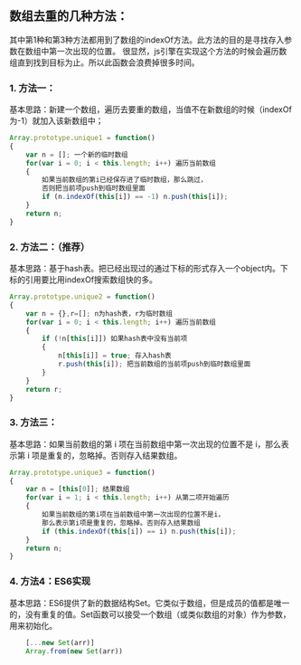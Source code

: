 ## 数组去重的几种方法：
其中第1种和第3种方法都用到了数组的indexOf方法。此方法的目的是寻找存入参数在数组中第一次出现的位置。
很显然，js引擎在实现这个方法的时候会遍历数组直到找到目标为止。所以此函数会浪费掉很多时间。 


### 1. 方法一：
基本思路：新建一个数组，遍历去要重的数组，当值不在新数组的时候（indexOf为-1）就加入该新数组中；
```javascript
Array.prototype.unique1 = function()
{
	var n = []; 一个新的临时数组
	for(var i = 0; i < this.length; i++) 遍历当前数组
	{
		如果当前数组的第i已经保存进了临时数组，那么跳过，
		否则把当前项push到临时数组里面
		if (n.indexOf(this[i]) == -1) n.push(this[i]);
	}
	return n;
}
```

### 2. 方法二：（推荐）
基本思路：基于hash表。把已经出现过的通过下标的形式存入一个object内。下标的引用要比用indexOf搜索数组快的多。
```javascript
Array.prototype.unique2 = function()
{
	var n = {},r=[]; n为hash表，r为临时数组
	for(var i = 0; i < this.length; i++) 遍历当前数组
	{
		if (!n[this[i]]) 如果hash表中没有当前项
		{
			n[this[i]] = true; 存入hash表
			r.push(this[i]); 把当前数组的当前项push到临时数组里面
		}
	}
	return r;
}
``` 

### 3. 方法三：
基本思路：如果当前数组的第 i 项在当前数组中第一次出现的位置不是 i，那么表示第 i 项是重复的，忽略掉。否则存入结果数组。
```javascript
Array.prototype.unique3 = function()
{
	var n = [this[0]]; 结果数组
	for(var i = 1; i < this.length; i++) 从第二项开始遍历
	{
		如果当前数组的第i项在当前数组中第一次出现的位置不是i，
		那么表示第i项是重复的，忽略掉。否则存入结果数组
		if (this.indexOf(this[i]) == i) n.push(this[i]);
	}
	return n;
}
```

### 4. 方法4：ES6实现
基本思路：ES6提供了新的数据结构Set。它类似于数组，但是成员的值都是唯一的，没有重复的值。Set函数可以接受一个数组（或类似数组的对象）作为参数，用来初始化。
```javascript
	[...new Set(arr)]
	Array.from(new Set(arr))
```

